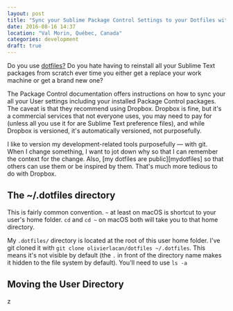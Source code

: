 ```yaml
---
layout: post
title: "Sync your Sublime Package Control Settings to your Dotfiles with Git"
date: 2016-08-16 14:37
location: "Val Morin, Québec, Canada"
categories: development
draft: true
---
```


Do you use [dotfiles?][dotfiles] Do you hate having to reinstall all your 
Sublime Text packages from scratch ever time you either get a replace your 
work machine or get a brand new one?

The Package Control documentation offers instructions on how to sync your 
all your User settings including your installed Package Control packages. The 
caveat is that they recommend using Dropbox. Dropbox is fine, but it's a 
commercial services that not everyone uses, you may need to pay for (unless 
all you use it for are Sublime Text preference files), and while Dropbox is 
versioned, it's automatically versioned, not purposefully.

I like to version my development-related tools purposefully — with git. When 
I change something, I want to jot down why so that I can remember the context 
for the change. Also, [my dotfiles are public][mydotfiles] so that others can use them or 
be inspired by them. That's much more tedious to do with Dropbox.

## The ~/.dotfiles directory

This is fairly common convention. `~` at least on macOS is shortcut to your 
user's home folder. `cd` and `cd ~` on macOS both will take you to that home 
directory.

My `.dotfiles/` directory is located at the root of this user home folder. I've 
git cloned it with `git clone olivierlacan/dotfiles ~/.dotfiles`. This means 
it's not visible by default (the `.` in front of the directory name makes it 
hidden to the file system by default). You'll need to use `ls -a` 

## Moving the User Directory

z

[dotfiles]: https://dotfiles.github.io/ 
[mydofites]: https://github.com/olivierlacan/dotfiles
